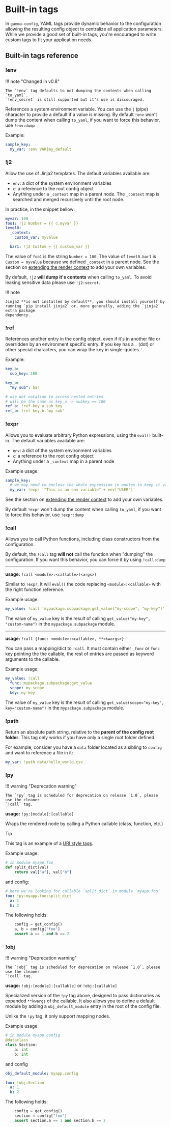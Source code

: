 # Built-in tags

In `gamma-config`, YAML tags provide dynamic behavior to the configuration allowing the
resulting config object to centralize all application parameters. While we provide a
good set of built-in tags, you're encouraged to write custom tags to fit your
application needs.

## Built-in tags reference

### !env

!!! note "Changed in v0.8"

    The `!env` tag defaults to not dumping the contents when calling `to_yaml`.
    `!env_secret` is still supported but it's use is discouraged.

References a system environment variable. You can use the `|` (pipe) character to
provide a default if a value is missing. By default `!env` won't dump the content
when calling `to_yaml`, if you want to force this behavior, use `!env:dump`

Example:

```yaml
sample_key:
  my_var: !env VAR|my_default
```

### !j2

Allow the use of Jinja2 templates. The default variables available are:

- `env`: a dict of the system environment variables
- `c`: a reference to the root config object
- Anything under a `_context` map in a parent node. The `_context` map is searched
  and merged recursively until the root node.

In practice, in the snippet bellow:

```yaml
myvar: 100
foo1: !j2 Number = {{ c.myvar }}
level0:
  _context:
    custom_var: myvalue

  bar1: !j2 Custom = {{ custom_var }}
```

The value of `foo1` is the string `Number = 100`. The value of `level0.bar1` is `Custom = myvalue`
because we defined `_context` in a parent node. See the section on [extending
the render context](tags?id=extending-the-render-context) to add your own variables.

By default, `!j2` **will dump it's contents** when calling `to_yaml`. To avoid leaking
sensitive data please use `!j2:secret`.

!!! note

    Jinja2 **is not installed by default**, you should install yourself by
    running `pip install jinja2` or, more generally, adding the `jinja2` extra package
    dependency.

### !ref

References another entry in the config object, even if it's in another file or
overridden by an environment specific entry. If you key has a `.` (dot) or other
special characters, you can wrap the key in single-quotes `'`.

Example:

```yaml
key_a:
  sub_key: 100

key_b:
  "my sub": bar

# use dot notation to access nested entries
# will be the same as key_a -> subkey == 100
ref_a: !ref key_a.sub_key
ref_b: !ref key_b.'my sub'
```

### !expr

Allows you to evaluate arbitrary Python expressions, using the `eval()` built-in. The
default variables available are:

- `env`: a dict of the system environment variables
- `c`: a reference to the root config object
- Anything under a `_context` map in a parent node

Example usage:

```yaml
sample_key:
  # we may need to enclose the whole expression in quotes to keep it valid YAML
  my_var: !expr '"This is an env variable" + env["USER"]'
```

See the section on [extending the render context](tags?id=extending-the-render-context) to add your own variables.

By default `!expr` won't dump the content when calling `to_yaml`, if you want to force
this behavior, use `!expr:dump`

### !call

Allows you to call Python functions, including class constructors from the
configuration.

By default, the `!call` tag **will not** call the function when "dumping" the
configuration. If you want this behavior, you can force it by using `!call:dump`

---

**usage:** `!call <module>:<callable>(<args>)`

Similar to `!expr`, it will `eval()` the code replacing `<module>:<callable>` with the
right function reference.

Example usage:

```yaml
my_value: !call 'mypackage.subpackage:get_value("my-scope", "my-key")'
```

The value of `my_value` key is the result of calling `get_value("my-key", "custom-name")`
in the `mypackage.subpackage` module.

---

**usage:** `!call {func: <module>:<callable>, **<kwargs>}`

You can pass a mapping/dict to `!call`. It must contain either `_func` or `func` key
pointing the the callable, the rest of entries are passed as keyword arguments to
the callable.

Example usage:

```yaml
my_value: !call
  func: mypackage.subpackage:get_value
  scope: my-scope
  key: my-key
```

The value of `my_value` key is the result of calling `get_value(scope="my-key", key="custom-name")`
in the `mypackage.subpackage` module.

### !path

Return an absolute path string, relative to the **parent of the config root folder**.
This tag only works if you have only a single root folder defined.

For example, consider you have a `data` folder located as a sibling to
`config` and want to reference a file in it:

```yaml
my_var: !path data/hello_world.csv
```

### !py

!!! warning "Deprecation warning"

    The `!py` tag is scheduled for deprecation on release `1.0`, please use the cleaner
    `!call` tag.

**usage:** `!py:[module]:[callable]`

Wraps the rendered node by calling a Python callable (class, function, etc.)

> [!TIP]
> This tag is an example of a [URI style tags](tags?id=uri-style-tags).

Example usage:

```py
# in module myapp.foo
def split_dict(val)
    return val["a"], val["b"]
```

and config:

```yaml
# here we're looking for callable `split_dict` in module `myapp.foo`
foo: !py:myapp.foo:split_dict
  a: 1
  b: 2
```

The following holds:

```py
    config = get_config()
    a, b = config["foo"]
    assert a == 1 and b == 2
```

### !obj

!!! warning "Deprecation warning"

    The `!obj` tag is scheduled for deprecation on release `1.0`, please use the cleaner
    `!call` tag.

**usage:** `!obj:[module]:[callable]` or `!obj:[callable]`

Specialized version of the `!py` tag above, designed to pass dictionaries as expanded `**kwargs` of the callable. It also allows you to define a default module by adding
a `obj_default_module` entry in the root of the config file.

Unlike the `!py` tag, it only support mapping nodes.

Example usage:

```py
# in module myapp.config
@dataclass
class Section:
    a: int
    b: int
```

and config

```yaml
obj_default_module: myapp.config

foo: !obj:Section
  a: 1
  b: 2
```

The following holds:

```py
    config = get_config()
    section = config["foo"]
    assert section.a == 1 and section.b == 2
```
